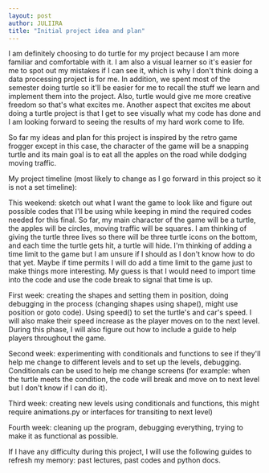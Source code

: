 ```yaml
---
layout: post
author: JULIIRA
title: "Initial project idea and plan"
---
```


I am definitely choosing to do turtle for my project because I am more familiar and comfortable with it.
I am also a visual learner so it's easier for me to spot out my mistakes if I can see it,  which is why I don't think doing a data processing project is for me. 
In addition, we spent most of the semester doing turtle so it'll be easier for me to recall 
the stuff we learn and implement them into the project. Also, turtle would give me more creative freedom so that's what excites me.
Another aspect that excites me about doing a turtle project is that I get to see visually what my code has done and I am looking forward 
to seeing the results of my hard work come to life. 

So far my ideas and plan for this project is inspired by the retro game frogger except in this case, the character of the game
will be a snapping turtle and its main goal is to eat all the apples on the road while dodging moving traffic. 

My project timeline (most likely to change as I go forward in this project so it is not a set timeline): 

This weekend: sketch out what I want the game to look like and figure out possible codes that I'll be using
while keeping in mind the required codes needed for this final. So far, my main character of the game will be a turtle, the apples will be circles,
moving traffic will be squares. I am thinking of giving the turtle three lives so there will be three turtle icons on the bottom, and each time
the turtle gets hit, a turtle will hide. I'm thinking of adding a time limit to the game but I am unsure if I should as I don't know how to do that yet. Maybe if time
permits I will do add a time limit to the game just to make things more interesting. My guess is that I would need to import time into the code and use the code break 
to signal that time is up.

First week: creating the shapes and setting them in position, doing debugging in the process (changing shapes using shape(), might use position or goto code).
Using speed() to set the turtle's and car's speed. I will also make their speed increase as the player moves on to the next level. During this phase, I will also 
figure out how to include a guide to help players throughout the game.

Second week: experimenting with conditionals and functions to see if they'll help me change to different levels and to set up the levels, 
debugging. Conditionals can be used to help me change screens (for example: when the turtle meets the condition, the code will break and move on to next 
level but I don't know if I can do it). 

Third week: creating new levels using conditionals and functions, this might require animations.py or interfaces for transiting to next level)

Fourth week: cleaning up the program, debugging everything, trying to make it as functional as possible.

If I have any difficulty during this project, I will use the following guides to refresh my memory: past lectures, past codes and python docs. 
